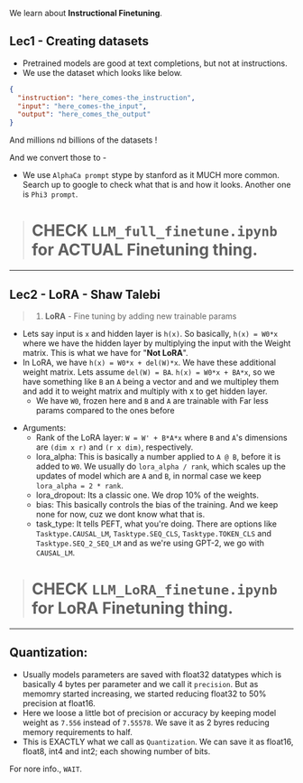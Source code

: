 We learn about **Instructional Finetuning**.

## Lec1 - Creating datasets

- Pretrained models are good at text completions, but not at instructions.
- We use the dataset which looks like below.

```json
{
  "instruction": "here_comes-the_instruction",
  "input": "here_comes-the_input",
  "output": "here_comes_the_output"
}
```

And millions nd billions of the datasets !

And we convert those to -

- We use `AlphaCa prompt` stype by stanford as it MUCH more common. Search up to google to check what that is and how it looks. Another one is `Phi3 prompt`.

> # **CHECK `LLM_full_finetune.ipynb`** for ACTUAL Finetuning thing.

---

## Lec2 - LoRA - Shaw Talebi

> 1. **LoRA** - Fine tuning by adding new trainable params

- Lets say input is `x` and hidden layer is `h(x)`. So basically, `h(x) = W0*x` where we have the hidden layer by multiplying the input with the Weight matrix. This is what we have for "**Not LoRA**".
- In LoRA, we have `h(x) = W0*x + del(W)*x`. We have these additional weight matrix. Lets assume `del(W) = BA`. `h(x) = W0*x + BA*x`, so we have something like `B` an `A` being a vector and and we multipley them and add it to weight matrix and multiply with x to get hidden layer.
  - We have `W0`, frozen here and `B` and `A` are trainable with Far less params compared to the ones before

* Arguments:
  - Rank of the LoRA layer: `W = W' + B*A*x` where `B` and `A`'s dimensions are `(dim x r)` and `(r x dim)`, respectively.
  - lora_alpha: This is basically a number applied to `A @ B`, before it is added to `W0`. We usually do `lora_alpha / rank`, which scales up the updates of model which are `A` and `B`, in normal case we keep `lora_alpha = 2 * rank`.
  - lora_dropout: Its a classic one. We drop 10% of the weights.
  - bias: This basically controls the bias of the training. And we keep none for now, cuz we dont know what that is.
  - task_type: It tells PEFT, what you're doing. There are options like `Tasktype.CAUSAL_LM`, `Tasktype.SEQ_CLS`, `Tasktype.TOKEN_CLS` and `Tasktype.SEQ_2_SEQ_LM` and as we're using GPT-2, we go with `CAUSAL_LM`.

> # **CHECK `LLM_LoRA_finetune.ipynb`** for LoRA Finetuning thing.

---

## Quantization:

- Usually models parameters are saved with float32 datatypes which is basically 4 bytes per parameter and we call it `precision`. But as memomry started increasing, we started reducing float32 to 50% precision at float16. 
- Here we loose a little bot of precision or accuracy by keeping model weight as `7.556` instead of `7.55578`. We save it as 2 byres reducing memory requirements to half.
- This is EXACTLY what we call as `Quantization`. We can save it as float16, float8, int4 and int2; each showing number of bits.

For nore info., `WAIT`.
